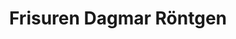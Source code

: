 ---
title: "Frisuren Dagmar Röntgen"
url: /wuppertal/frisuren-dagmar-roentgen-friedrichstrasse/
shop: Friseur
---